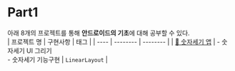 # Part1
아래 8개의 프로젝트를 통해 **안드로이드의 기초**에 대해 공부할 수 있다.  
| 프로젝트 명 | 구현사항 | 태그 |
| ---- | -------- | -------- |
| [🔢 숫자세기 앱](https://github.com/sjunh812/fastcampus-android-bootcamp/tree/master/part1/chapter2) | - 숫자세기 UI 그리기<br>- 숫자세기 기능구현 | `LinearLayout` |  
